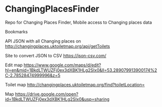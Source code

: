 # ChangingPlacesFinder
Repo for Changing Places Finder, Mobile access to Changing places data

Bookmarks

API JSON with all Changing places on
http://changingplaces.uktoiletmap.org/api/getToilets

Site to convert JSON to CSV
https://json-csv.com/

Edit map
https://www.google.com/maps/d/edit?hl=en&mid=1BkdLTWUZFj0ex3dXBK1HLg2SIx0&ll=53.289079913900174%2C-2.78528474999996&z=5

Toilet map
http://changingplaces.uktoiletmap.org/find?toiletLocation=

Map
https://drive.google.com/open?id=1BkdLTWUZFj0ex3dXBK1HLg2SIx0&usp=sharing

